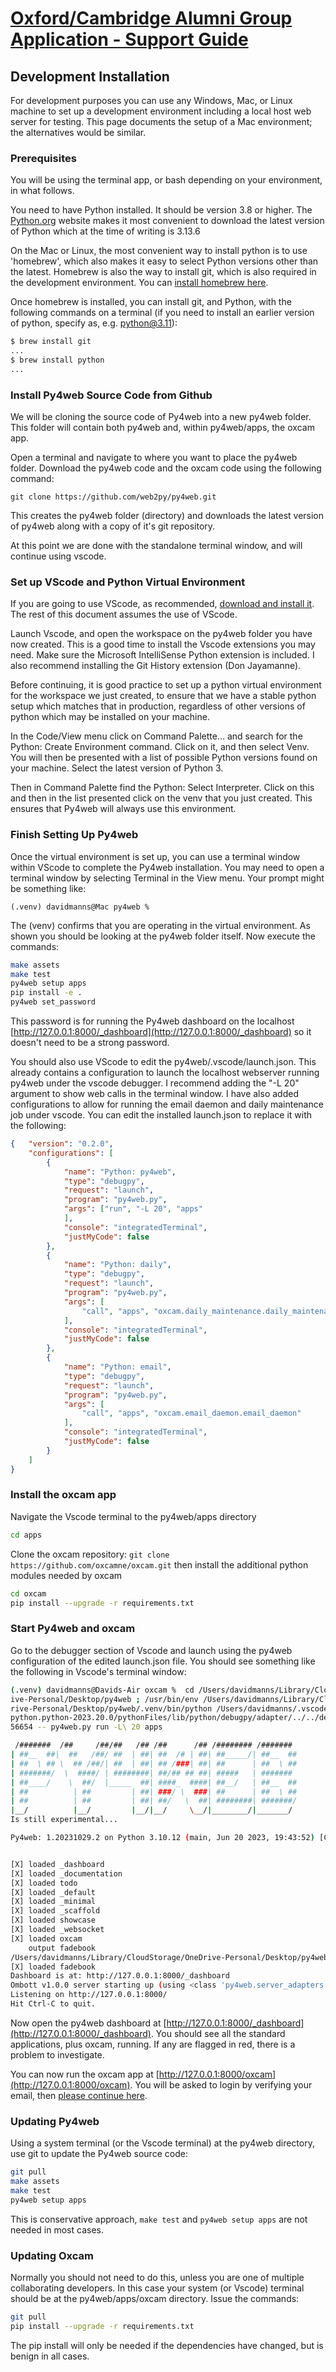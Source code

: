 # [Oxford/Cambridge Alumni Group Application - Support Guide](support.md)

## Development Installation

For development purposes you can use any Windows, Mac, or Linux machine to set up a development environment including a local host web server for testing. This page documents the setup of a Mac environment; the alternatives would be similar.

### Prerequisites

You will be using the terminal app, or bash depending on your environment, in what follows.

You need to have Python installed. It should be version 3.8 or higher. The [Python.org](https://www.python.org/downloads/) website makes it most convenient to download the latest version of Python which at the time of writing is 3.13.6

On the Mac or Linux, the most convenient way to install python is to use 'homebrew', which also makes it easy to select Python versions other than the latest. Homebrew is also the way to install git, which is also required in the development environment. You can [install homebrew here](https://brew.sh/).

Once homebrew is installed, you can install git, and Python, with the following commands on a terminal (if you need to install an earlier version of python, specify as, e.g. python@3.11):

```bash
$ brew install git
...
$ brew install python
...
```

### Install Py4web Source Code from Github

We will be cloning the source code of Py4web into a new py4web folder. This folder will contain both py4web and, within py4web/apps, the oxcam app.

Open a terminal and navigate to where you want to place the py4web folder. Download the py4web code and the oxcam code using the following command:

`git clone https://github.com/web2py/py4web.git`

This creates the py4web folder (directory) and downloads the latest version of py4web along with a copy of it's git repository.

At this point we are done with the standalone terminal window, and will continue using vscode.

### Set up VScode and Python Virtual Environment

If you are going to use VScode, as recommended, [download and install it](https://code.visualstudio.com/download). The rest of this document assumes the use of VScode.

Launch Vscode, and open the workspace on the py4web folder you have now created. This is a good time to install the Vscode extensions you may need. Make sure the Microsoft IntelliSense Python extension is included. I also recommend installing the Git History extension (Don Jayamanne).

Before continuing, it is good practice to set up a python virtual environment for the workspace we just created, to ensure that we have a stable python setup which matches that in production, regardless of other versions of python which may be installed on your machine.

In the Code/View menu click on Command Palette... and search for the Python: Create Environment command. Click on it, and then select Venv. You will then be presented with a list of possible Python versions found on your machine. Select the latest version of Python 3.

Then in Command Palette find the Python: Select Interpreter. Click on this and then in the list presented click on the venv that you just created. This ensures that Py4web will always use this environment.

### Finish Setting Up Py4web

Once the virtual environment is set up, you can use a terminal window within VScode to complete the Py4web installation. You may need to open a terminal window by selecting Terminal in the View menu. Your prompt might be something like:

```(.venv) davidmanns@Mac py4web %```

The (venv) confirms that you are operating in the virtual environment. As shown you should be looking at the py4web folder itself. Now execute the commands:

```bash
make assets
make test
py4web setup apps
pip install -e .
py4web set_password
```

This password is for running the Py4web dashboard on the localhost [http://127.0.0.1:8000/_dashboard](http://127.0.0.1:8000/_dashboard) so it doesn't need to be a strong password.

You should also use VScode to edit the py4web/.vscode/launch.json. This already contains a configuration to launch the localhost webserver running py4web under the vscode debugger. I recommend adding the "-L 20" argument to show web calls in the terminal window. I have also added configurations to allow for running the email daemon and daily maintenance job under vscode. You can edit the installed launch.json to replace it with the following:

```json
{   "version": "0.2.0",
    "configurations": [
        {
            "name": "Python: py4web",
            "type": "debugpy",
            "request": "launch",
            "program": "py4web.py",
            "args": ["run", "-L 20", "apps"
            ],
            "console": "integratedTerminal",
            "justMyCode": false
        },
        {
            "name": "Python: daily",
            "type": "debugpy",
            "request": "launch",
            "program": "py4web.py",
            "args": [
                "call", "apps", "oxcam.daily_maintenance.daily_maintenance"
            ],
            "console": "integratedTerminal",
            "justMyCode": false
        },
        {
            "name": "Python: email",
            "type": "debugpy",
            "request": "launch",
            "program": "py4web.py",
            "args": [
                "call", "apps", "oxcam.email_daemon.email_daemon"
            ],
            "console": "integratedTerminal",
            "justMyCode": false
        }
    ]
}
```

### Install the oxcam app

Navigate the Vscode terminal to the py4web/apps directory

```bash
cd apps
```

Clone the oxcam repository: `git clone https://github.com/oxcamne/oxcam.git` then install the additional python modules needed by oxcam

```bash
cd oxcam
pip install --upgrade -r requirements.txt
```

### Start Py4web and oxcam

Go to the debugger section of Vscode and launch using the py4web configuration of the edited launch.json file. You should see something like the following in Vscode's terminal window:

```bash
(.venv) davidmanns@Davids-Air oxcam %  cd /Users/davidmanns/Library/CloudStorage/OneDr
ive-Personal/Desktop/py4web ; /usr/bin/env /Users/davidmanns/Library/CloudStorage/OneD
rive-Personal/Desktop/py4web/.venv/bin/python /Users/davidmanns/.vscode/extensions/ms-
python.python-2023.20.0/pythonFiles/lib/python/debugpy/adapter/../../debugpy/launcher 
56654 -- py4web.py run -L\ 20 apps 

 /#######  /##     /##/##   /## /##      /## /######## /####### 
| ##__  ##|  ##   /##/ ##  | ##| ##  /# | ##| ##_____/| ##__  ##
| ##  \ ## \  ## /##/| ##  | ##| ## /###| ##| ##      | ##  \ ##
| #######/  \  ####/ | ########| ##/## ## ##| #####   | ####### 
| ##____/    \  ##/  |_____  ##| ####_  ####| ##__/   | ##__  ##
| ##          | ##         | ##| ###/ \  ###| ##      | ##  \ ##
| ##          | ##         | ##| ##/   \  ##| ########| #######/
|__/          |__/         |__/|__/     \__/|________/|_______/
Is still experimental...

Py4web: 1.20231029.2 on Python 3.10.12 (main, Jun 20 2023, 19:43:52) [Clang 14.0.3 (clang-1403.0.22.14.1)]


[X] loaded _dashboard       
[X] loaded _documentation       
[X] loaded todo       
[X] loaded _default       
[X] loaded _minimal       
[X] loaded _scaffold       
[X] loaded showcase       
[X] loaded _websocket       
[X] loaded oxcam       
    output fadebook       
/Users/davidmanns/Library/CloudStorage/OneDrive-Personal/Desktop/py4web email_daemon running
[X] loaded fadebook       
Dashboard is at: http://127.0.0.1:8000/_dashboard
Ombott v1.0.0 server starting up (using <class 'py4web.server_adapters.rocketServer.<locals>.RocketServer'>(reloader=False, logging_level=20))...
Listening on http://127.0.0.1:8000/
Hit Ctrl-C to quit.
```

Now open the py4web dashboard at [http://127.0.0.1:8000/_dashboard](http://127.0.0.1:8000/_dashboard). You should see all the standard applications, plus oxcam, running. If any are flagged in red, there is a problem to investigate.

You can now run the oxcam app at [http://127.0.0.1:8000/oxcam](http://127.0.0.1:8000/oxcam). You will be asked to login by verifying your email, then [please continue here](install#start-oxcam-and-initial-configuration).

### Updating Py4web

Using a system terminal (or the Vscode terminal) at the py4web directory, use git to update the Py4web source code:

```bash
git pull
make assets
make test
py4web setup apps
```

This is conservative approach, `make test` and `py4web setup apps` are not needed in most cases.

### Updating Oxcam

Normally you should not need to do this, unless you are one of multiple collaborating developers. In this case your system (or Vscode) terminal should be at the py4web/apps/oxcam directory. Issue the commands:

```bash
git pull
pip install --upgrade -r requirements.txt
```

The pip install will only be needed if the dependencies have changed, but is benign in all cases.
